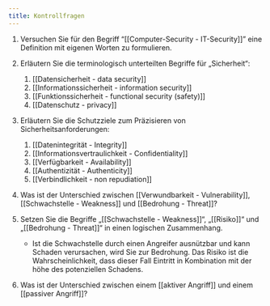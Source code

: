 ```yaml
---
title: Kontrollfragen
---
```


1. Versuchen Sie für den Begriff “[[Computer-Security - IT-Security]]” eine Definition mit eigenen Worten zu formulieren.
    
2. Erläutern Sie die terminologisch unterteilten Begriffe für „Sicherheit“:
	1. ­[[Datensicherheit - data security]]
	2. [[Informationssicherheit - information security]]
	3. [[Funktionssicherheit - functional security (safety)]]     
	4. [[Datenschutz - privacy]]

4. Erläutern Sie die Schutzziele zum Präzisieren von Sicherheitsanforderungen:
	1. [[Datenintegrität - Integrity]]
	2. [[Informationsvertraulichkeit - Confidentiality]]
	3. [[Verfügbarkeit - Availability]]
	4. [[Authentizität - Authenticity]]
	5. [[Verbindlichkeit - non repudiation]]    

6. Was ist der Unterschied zwischen [[Verwundbarkeit - Vulnerability]], [[Schwachstelle - Weakness]] und [[Bedrohung - Threat]]?
    
7. Setzen Sie die Begriffe „[[Schwachstelle - Weakness]]“, „[[Risiko]]“ und „[[Bedrohung - Threat]]“ in einen logischen Zusammenhang.
	-  Ist die Schwachstelle durch einen Angreifer ausnützbar und kann Schaden verursachen, wird Sie zur Bedrohung. Das Risiko ist die Wahrscheinlichkeit, dass dieser Fall Eintritt in Kombination mit der höhe des potenziellen Schadens.
    
8. Was ist der Unterschied zwischen einem [[aktiver Angriff]] und einem [[passiver Angriff]]?